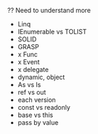 ﻿?? Need to understand more
- Linq
- IEnumerable vs TOLIST
- SOLID
- GRASP
- x Func
- x Event
- x delegate
- dynamic, object
- As vs Is
- ref vs out
- each version
- const vs readonly
- base vs this
- pass by value